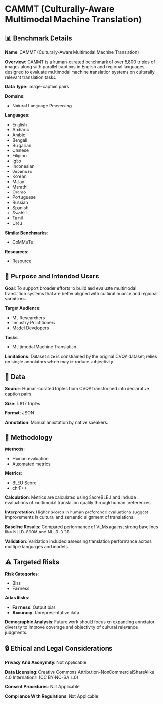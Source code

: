 # CAMMT (Culturally-Aware Multimodal Machine Translation)

## 📊 Benchmark Details

**Name**: CAMMT (Culturally-Aware Multimodal Machine Translation)

**Overview**: CAMMT is a human-curated benchmark of over 5,800 triples of images along with parallel captions in English and regional languages, designed to evaluate multimodal machine translation systems on culturally relevant translation tasks.

**Data Type**: image-caption pairs

**Domains**:
- Natural Language Processing

**Languages**:
- English
- Amharic
- Arabic
- Bengali
- Bulgarian
- Chinese
- Filipino
- Igbo
- Indonesian
- Japanese
- Korean
- Malay
- Marathi
- Oromo
- Portuguese
- Russian
- Spanish
- Swahili
- Tamil
- Urdu

**Similar Benchmarks**:
- CoMMuTe

**Resources**:
- [Resource](https://huggingface.co/datasets/villacu/cammt)

## 🎯 Purpose and Intended Users

**Goal**: To support broader efforts to build and evaluate multimodal translation systems that are better aligned with cultural nuance and regional variations.

**Target Audience**:
- ML Researchers
- Industry Practitioners
- Model Developers

**Tasks**:
- Multimodal Machine Translation

**Limitations**: Dataset size is constrained by the original CVQA dataset; relies on single annotators which may introduce subjectivity.

## 💾 Data

**Source**: Human-curated triples from CVQA transformed into declarative caption pairs.

**Size**: 5,817 triples

**Format**: JSON

**Annotation**: Manual annotation by native speakers.

## 🔬 Methodology

**Methods**:
- Human evaluation
- Automated metrics

**Metrics**:
- BLEU Score
- chrF++

**Calculation**: Metrics are calculated using SacreBLEU and include evaluations of multimodal translation quality through human preferences.

**Interpretation**: Higher scores in human preference evaluations suggest improvements in cultural and semantic alignment of translations.

**Baseline Results**: Compared performance of VLMs against strong baselines like NLLB-600M and NLLB-3.3B.

**Validation**: Validation included assessing translation performance across multiple languages and models.

## ⚠️ Targeted Risks

**Risk Categories**:
- Bias
- Fairness

**Atlas Risks**:
- **Fairness**: Output bias
- **Accuracy**: Unrepresentative data

**Demographic Analysis**: Future work should focus on expanding annotator diversity to improve coverage and objectivity of cultural relevance judgments.

## 🔒 Ethical and Legal Considerations

**Privacy And Anonymity**: Not Applicable

**Data Licensing**: Creative Commons Attribution-NonCommercialShareAlike 4.0 International (CC BY-NC-SA 4.0)

**Consent Procedures**: Not Applicable

**Compliance With Regulations**: Not Applicable
